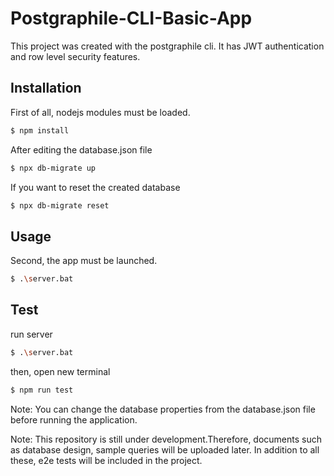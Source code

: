 # Postgraphile-CLI-Basic-App
This project was created with the postgraphile cli. It has JWT authentication and row level security features.

## Installation
First of all, nodejs modules must be loaded.
```bash
$ npm install
```
After editing the database.json file
```bash
$ npx db-migrate up
```

If you want to reset the created database
```bash
$ npx db-migrate reset
```

## Usage
Second, the app must be launched.

```bash
$ .\server.bat
```

## Test

run server 
```bash
$ .\server.bat
```
then, open new terminal

```bash
$ npm run test
```

Note: You can change the database properties from the database.json file before running the application.

Note: This repository is still under development.Therefore, documents such as database design, sample queries will be uploaded later.
In addition to all these, e2e tests will be included in the project.
